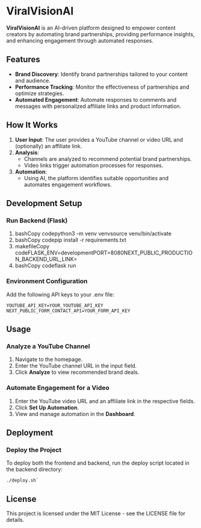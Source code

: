 # ViralVisionAI

**ViralVisionAI** is an AI-driven platform designed to empower content creators by automating brand partnerships, providing performance insights, and enhancing engagement through automated responses.

## Features

- **Brand Discovery**: Identify brand partnerships tailored to your content and audience.
- **Performance Tracking**: Monitor the effectiveness of partnerships and optimize strategies.
- **Automated Engagement**: Automate responses to comments and messages with personalized affiliate links and product information.

## How It Works

1. **User Input**: The user provides a YouTube channel or video URL and (optionally) an affiliate link.
2. **Analysis**:
   - Channels are analyzed to recommend potential brand partnerships.
   - Video links trigger automation processes for responses.
3. **Automation**:
   - Using AI, the platform identifies suitable opportunities and automates engagement workflows.

## Development Setup

### Run Backend (Flask)

1.  bashCopy codepython3 -m venv venvsource venv/bin/activate
2.  bashCopy codepip install -r requirements.txt
3.  makefileCopy codeFLASK_ENV=developmentPORT=8080NEXT_PUBLIC_PRODUCTION_BACKEND_URL_LINK=
4.  bashCopy codeflask run

### Environment Configuration

Add the following API keys to your .env file:

```
YOUTUBE_API_KEY=YOUR_YOUTUBE_API_KEY
NEXT_PUBLIC_FORM_CONTACT_API=YOUR_FORM_API_KEY
```

## Usage

### Analyze a YouTube Channel

1.  Navigate to the homepage.
2.  Enter the YouTube channel URL in the input field.
3.  Click **Analyze** to view recommended brand deals.

### Automate Engagement for a Video

1.  Enter the YouTube video URL and an affiliate link in the respective fields.
2.  Click **Set Up Automation**.
3.  View and manage automation in the **Dashboard**.

## Deployment

### Deploy the Project

To deploy both the frontend and backend, run the deploy script located in the backend directory:

```
./deploy.sh`
```

## License

This project is licensed under the MIT License - see the LICENSE file for details.
